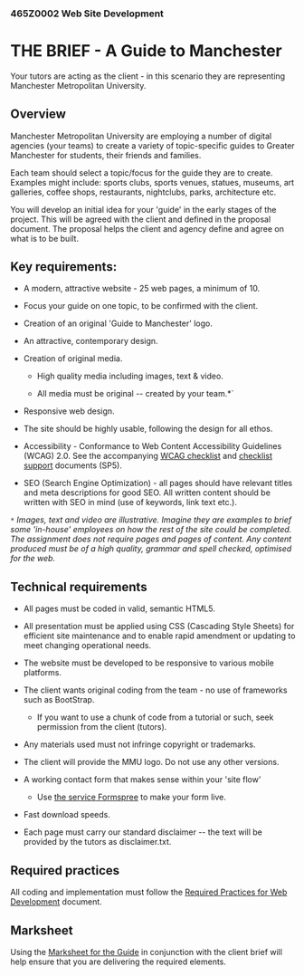 ### 465Z0002 Web Site Development

# THE BRIEF - A Guide to Manchester

Your tutors are acting as the client - in this scenario they are representing Manchester Metropolitan University.

## Overview

Manchester Metropolitan University are employing a number of digital agencies (your teams) to create a variety of topic-specific guides to Greater Manchester for students, their friends and families.

Each team should select a topic/focus for the guide they are to create. Examples might include: sports clubs, sports venues, statues, museums, art galleries, coffee shops, restaurants, nightclubs, parks, architecture etc.

You will develop an initial idea for your 'guide' in the early stages of the project. This will be agreed with the client and defined in the proposal document. The proposal helps the client and agency define and agree on what is to be built.

## Key requirements:

-  A modern, attractive website - 25 web pages, a minimum of 10.

-  Focus your guide on one topic, to be confirmed with the client.

-  Creation of an original 'Guide to Manchester' logo.

-  An attractive, contemporary design.

-  Creation of original media. 

    - High quality media including images, text & video.
    
    - All media must be original -- created by your team.*`

-  Responsive web design.

-  The site should be highly usable, following the design for all ethos.

- Accessibility - Conformance to Web Content Accessibility Guidelines (WCAG) 2.0. See the accompanying [WCAG checklist](raw/master/support/WCAG2_checklist.pdf) and [checklist support](raw/master/support/WCAG2_checklist_support.doc) documents (SP5).

- SEO (Search Engine Optimization) - all pages should have relevant titles and meta descriptions for good SEO. All written content should be written with SEO in mind (use of keywords, link text etc.).

`*` *Images, text and video are illustrative. Imagine they are examples to brief some 'in-house' employees on how the rest of the site could be completed. The assignment does not require pages and pages of content. Any content produced must be of a high quality, grammar and spell checked, optimised for the web.*

## Technical requirements

-  All pages must be coded in valid, semantic HTML5. 

-  All presentation must be applied using CSS (Cascading Style Sheets) for efficient site maintenance and to enable rapid amendment or updating to meet changing operational needs.  

-  The website must be developed to be responsive to various mobile platforms.

- The client wants original coding from the team - no use of frameworks such as BootStrap.

    - If you want to use a chunk of code from a tutorial or such, seek permission from the client (tutors).

-  Any materials used must not infringe copyright or trademarks.

-  The client will provide the MMU logo. Do not use any other versions.

-  A working contact form that makes sense within your 'site flow'

    - Use [the service Formspree](https://formspree.io/) to make your form live.

-  Fast download speeds.

-  Each page must carry our standard disclaimer -- the text will be provided by the tutors as disclaimer.txt.

## Required practices

 All coding and implementation must follow the [Required Practices for Web Development](#) document.

 ## Marksheet

 Using the [Marksheet for the Guide](#) in conjunction with the client brief will help ensure that you are delivering the required elements.